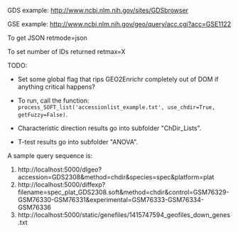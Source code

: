 GDS example:
http://www.ncbi.nlm.nih.gov/sites/GDSbrowser

GSE example:
http://www.ncbi.nlm.nih.gov/geo/query/acc.cgi?acc=GSE1122

To get JSON
retmode=json

To set number of IDs returned
retmax=X


TODO:
- Set some global flag that rips GEO2Enrichr completely out of DOM if anything critical happens?


- To run, call the function: `process_SOFT_list('accessionlist_example.txt', use_chdir=True, getFuzzy=False)`.
- Characteristic direction results go into subfolder "ChDir_Lists".
- T-test results go into subfolder "ANOVA".

A sample query sequence is:
1. http://localhost:5000/dlgeo?accession=GDS2308&method=chdir&species=spec&platform=plat
2. http://localhost:5000/diffexp?filename=spec_plat_GDS2308.soft&method=chdir&control=GSM76329-GSM76330-GSM76331&experimental=GSM76333-GSM76334-GSM76336
3. http://localhost:5000/static/genefiles/1415747594_geofiles_down_genes.txt